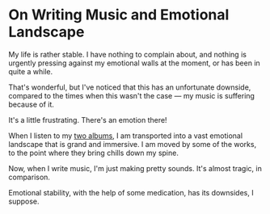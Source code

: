 # On Writing Music and Emotional Landscape

My life is rather stable. I have nothing to complain about, and nothing
is urgently pressing against my emotional walls at the moment, or has been
in quite a while.

That's wonderful, but I've noticed that this has an unfortunate downside,
compared to the times when this wasn't the case — my music is suffering
because of it.

It's a little frustrating. There's an emotion there!

When I listen to my [two albums](https://www.kennethreitz.org/music/), I am
transported into a vast emotional landscape that is grand and immersive. I
am moved by some of the works, to the point where they bring chills down my
spine.

Now, when I write music, I'm just making pretty sounds. It's almost tragic,
in comparison.

Emotional stability, with the help of some medication, has its downsides, I suppose.